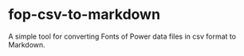 # fop-csv-to-markdown

A simple tool for converting Fonts of Power data files in csv format to Markdown. 
